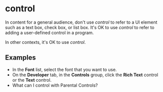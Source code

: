 # control

In content for a general audience, don't use *control* to refer to a UI element such as a text box, check box, or list box. It's OK to use *control* to refer to adding a user-defined control in a program.

In other contexts, it's OK to use *control*.  

## Examples

- In the **Font** list, select the font that you want to use.  
- On the **Developer** tab, in the **Controls** group, click the **Rich Text** control or the **Text** control.  
- What can I control with Parental Controls?
